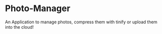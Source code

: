 # Photo-Manager
An Application to manage photos, compress them with tinify or upload them into the cloud!

